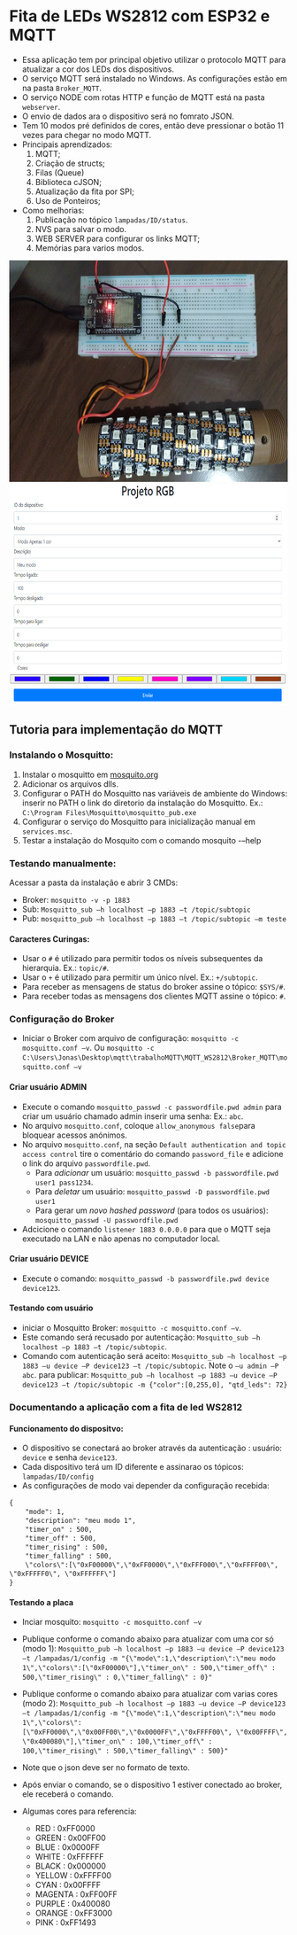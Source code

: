 # Fita de LEDs WS2812 com ESP32 e MQTT

* Essa aplicação tem por principal objetivo utilizar o protocolo MQTT para atualizar
a cor dos LEDs dos dispositivos.
* O serviço MQTT será instalado no Windows. As configurações estão em na pasta `Broker_MQTT`.
* O serviço NODE com rotas HTTP e função de MQTT está na pasta `webserver`. 
* O envio de dados ara o dispositivo será no fomrato JSON.
* Tem 10 modos pré definidos de cores, então deve pressionar o botão 11 vezes para chegar no modo MQTT.
* Principais aprendizados:
    1. MQTT;
    2. Criação de structs;
    3. Filas (Queue)
    4. Biblioteca cJSON;
    5. Atualização da fita por SPI;
    6. Uso de Ponteiros;
* Como melhorias:
    1. Publicação no tópico `lampadas/ID/status`.
    2. NVS para salvar o modo.
    3. WEB SERVER para configurar os links MQTT;
    4. Memórias para varios modos.

<img src="video/1.jpeg" height="400" width="700">
<img src="video/front_de_teste.PNG" height="400" width="700">

## Tutoria para implementação do MQTT

### Instalando o Mosquitto:
1. Instalar o mosquitto em <a href="https://mosquito.org/">mosquito.org</a>
2. Adicionar os arquivos dlls.
3. Configurar o PATH do Mosquitto nas variáveis de ambiente do Windows: inserir no PATH o link do diretorio da instalação do Mosquitto. Ex.: `C:\Program Files\Mosquitto\mosquitto_pub.exe`
4. Configurar o serviço do Mosquitto para inicialização manual em `services.msc`.
5. Testar a instalação do Mosquito com o comando mosquito -–help

### Testando manualmente:
Acessar a pasta da instalação e abrir 3 CMDs:
* Broker: `mosquitto -v -p 1883`
* Sub: `Mosquitto_sub –h localhost –p 1883 –t /topic/subtopic`
* Pub: `mosquitto_pub –h localhost –p 1883 –t /topic/subtopic –m teste`

####  Caracteres Curingas:
* Usar o `#` é utilizado para permitir todos os 
níveis subsequentes da hierarquia. Ex.: `topic/#`. 
* Usar o `+` é utilizado para permitir um único nível. Ex.: `+/subtopic`. 
* Para receber as mensagens de status do broker assine o tópico: `$SYS/#`.
* Para receber todas as mensagens dos clientes MQTT assine o tópico: `#`.

### Configuração do Broker
* Iniciar o Broker com arquivo de configuração: `mosquitto -c mosquitto.conf –v`. Ou `mosquitto -c C:\Users\Jonas\Desktop\mqtt\trabalhoMQTT\MQTT_WS2812\Broker_MQTT\mosquitto.conf –v`

#### Criar usuário ADMIN
* Execute o comando `mosquitto_passwd -c passwordfile.pwd admin` para criar um usuário chamado admin inserir uma senha: Ex.: `abc`.
* No arquivo `mosquitto.conf`, coloque `allow_anonymous false`para bloquear acessos anónimos.
* No arquivo `mosquitto.conf`,  na seção `Default authentication and topic access control` tire o comentário do comando
`password_file` e adicione o link do arquivo `passwordfile.pwd`.
    * Para _adicionar_ um usuário: `mosquitto_passwd -b passwordfile.pwd user1 pass1234`.
    * Para _deletar_ um usuário: `mosquitto_passwd -D passwordfile.pwd user1`
    * Para gerar um _novo hashed password_ (para todos os usuários): `mosquitto_passwd -U passwordfile.pwd`
* Adcicione o comando `listener 1883 0.0.0.0` para que o MQTT seja executado na LAN e não apenas no computador local.

#### Criar usuário DEVICE
* Execute o comando: `mosquitto_passwd -b passwordfile.pwd device device123`.

#### Testando com usuário
* iniciar o Mosquitto Broker: `mosquitto -c mosquitto.conf –v`.
* Este comando será recusado por autenticação: `Mosquitto_sub –h localhost –p 1883 –t /topic/subtopic`.
* Comando com autenticação será aceito: `Mosquitto_sub –h localhost –p 1883 –u device –P device123 –t /topic/subtopic`. Note o `–u admin –P abc`. para publicar: `Mosquitto_pub –h localhost –p 1883 –u device –P device123 –t /topic/subtopic -m {"color":[0,255,0], "qtd_leds": 72}`

### Documentando a aplicação com a fita de led WS2812

#### Funcionamento do dispositvo:

* O dispositivo se conectará ao broker através da autenticação : usuário: `device` e senha `device123`.
* Cada dispositivo terá um ID diferente e assinarao os tópicos: `lampadas/ID/config`
* As configurações de modo vai depender da configuração recebida: 
```
{
    "mode": 1,
    "description": "meu modo 1",
    "timer_on" : 500,
    "timer_off" : 500,
    "timer_rising" : 500,
    "timer_falling" : 500,
    \"colors\":[\"0xF00000\",\"0xFF0000\",\"0xFFF000\",\"0xFFFF00\", \"0xFFFFF0\", \"0xFFFFFF\"]
}
```

#### Testando a placa
* Inciar mosquito: `mosquitto -c mosquitto.conf –v`

* Publique conforme o comando abaixo para atualizar com uma cor só (modo 1):
`Mosquitto_pub –h localhost –p 1883 –u device –P device123 –t /lampadas/1/config -m "{\"mode\":1,\"description\":\"meu modo 1\",\"colors\":[\"0xF00000\"],\"timer_on\" : 500,\"timer_off\" : 500,\"timer_rising\" : 0,\"timer_falling\" : 0}"`

* Publique conforme o comando abaixo para atualizar com varias cores (modo 2):
`Mosquitto_pub –h localhost –p 1883 –u device –P device123 –t /lampadas/1/config -m "{\"mode\":1,\"description\":\"meu modo 1\",\"colors\":[\"0xFF0000\",\"0x00FF00\",\"0x0000FF\",\"0xFFFF00\", \"0x00FFFF\", \"0x400080\"],\"timer_on\" : 100,\"timer_off\" : 100,\"timer_rising\" : 500,\"timer_falling\" : 500}"`

* Note que o json deve ser no formato de texto.
* Após enviar o comando, se o dispositivo 1 estiver conectado ao broker, ele receberá o comando.

* Algumas cores para referencia:
    * RED : 0xFF0000
    * GREEN : 0x00FF00
    * BLUE : 0x0000FF
    * WHITE : 0xFFFFFF
    * BLACK : 0x000000
    * YELLOW : 0xFFFF00
    * CYAN : 0x00FFFF
    * MAGENTA : 0xFF00FF
    * PURPLE : 0x400080
    * ORANGE : 0xFF3000
    * PINK : 0xFF1493